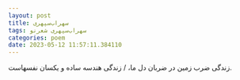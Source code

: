 ```yaml
---
layout: post
title: سهراب‌سپهری
tags: سهراب‌سپهری شعر‌نو
categories: poem
date: 2023-05-12 11:57:11.384110
---
```


زندگی ضرب زمین در ضربان دل ما، / زندگی هندسه ساده و یکسان نفسهاست.